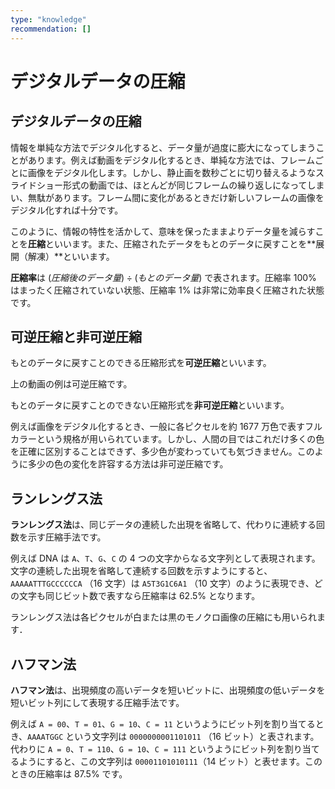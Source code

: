 ```yaml
---
type: "knowledge"
recommendation: []
---
```


# デジタルデータの圧縮

## デジタルデータの圧縮

情報を単純な方法でデジタル化すると、データ量が過度に膨大になってしまうことがあります。例えば動画をデジタル化するとき、単純な方法では、フレームごとに画像をデジタル化します。しかし、静止画を数秒ごとに切り替えるようなスライドショー形式の動画では、ほとんどが同じフレームの繰り返しになってしまい、無駄があります。フレーム間に変化があるときだけ新しいフレームの画像をデジタル化すれば十分です。

このように、情報の特性を活かして、意味を保ったままよりデータ量を減らすことを**圧縮**といいます。また、圧縮されたデータをもとのデータに戻すことを**展開（解凍）**といいます。

**圧縮率**は $(圧縮後のデータ量) \div (もとのデータ量)$ で表されます。圧縮率 $100 \%$ はまったく圧縮されていない状態、圧縮率 $1 \%$ は非常に効率良く圧縮された状態です。

## 可逆圧縮と非可逆圧縮

もとのデータに戻すことのできる圧縮形式を**可逆圧縮**といいます。

上の動画の例は可逆圧縮です。

もとのデータに戻すことのできない圧縮形式を**非可逆圧縮**といいます。

例えば画像をデジタル化するとき、一般に各ピクセルを約 1677 万色で表すフルカラーという規格が用いられています。しかし、人間の目ではこれだけ多くの色を正確に区別することはできず、多少色が変わっていても気づきません。このように多少の色の変化を許容する方法は非可逆圧縮です。

## ランレングス法

**ランレングス法**は、同じデータの連続した出現を省略して、代わりに連続する回数を示す圧縮手法です。

例えば DNA は `A`、`T`、`G`、`C` の 4 つの文字からなる文字列として表現されます。文字の連続した出現を省略して連続する回数を示すようにすると、 `AAAAATTTGCCCCCCA` （16 文字）は `A5T3G1C6A1` （10 文字）のように表現でき、どの文字も同じビット数で表すなら圧縮率は $62.5 \%$ となります。

ランレングス法は各ピクセルが白または黒のモノクロ画像の圧縮にも用いられます．

## ハフマン法

**ハフマン法**は、出現頻度の高いデータを短いビットに、出現頻度の低いデータを短いビット列にして表現する圧縮手法です。

例えば `A = 00`、`T = 01`、`G = 10`、`C = 11` というようにビット列を割り当てるとき、`AAAATGGC` という文字列は `0000000001101011` （16 ビット）と表されます。代わりに `A = 0`、`T = 110`、`G = 10`、`C = 111` というようにビット列を割り当てるようにすると、この文字列は `00001101010111`（14 ビット）と表せます。このときの圧縮率は $87.5 \%$ です。
